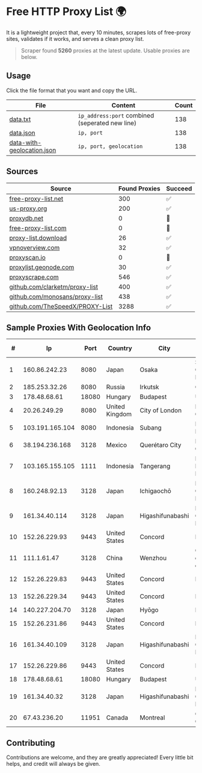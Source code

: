 
# Free HTTP Proxy List 🌍

It is a lightweight project that, every 10 minutes, scrapes lots of free-proxy sites, validates if it works, and serves a clean proxy list.


> Scraper found **5260** proxies at the latest update. Usable proxies are below.

## Usage

Click the file format that you want and copy the URL.


|File|Content|Count|
|----|-------|-----|
|[data.txt](https://raw.githubusercontent.com/themiralay/Proxy-List-World/master/data.txt)|`ip_address:port` combined (seperated new line)|138|
|[data.json](https://raw.githubusercontent.com/themiralay/Proxy-List-World/master/data.json)|`ip, port`|138|
|[data-with-geolocation.json](https://raw.githubusercontent.com/themiralay/Proxy-List-World/master/data-with-geolocation.json)|`ip, port, geolocation`|138|

## Sources

|Source|Found Proxies|Succeed|
|------|-------------|-------|
|[free-proxy-list.net](https://free-proxy-list.net)|300|✅|
|[us-proxy.org](https://www.us-proxy.org)|200|✅|
|[proxydb.net](http://proxydb.net)|0|🚫|
|[free-proxy-list.com](https://free-proxy-list.com/?page=&port=&type%5B%5D=http&type%5B%5D=https&up_time=0&search=Search)|0|🚫|
|[proxy-list.download](https://www.proxy-list.download/HTTP)|26|✅|
|[vpnoverview.com](https://vpnoverview.com/privacy/anonymous-browsing/free-proxy-servers)|32|✅|
|[proxyscan.io](https://www.proxyscan.io)|0|🚫|
|[proxylist.geonode.com](https://proxylist.geonode.com/api/proxy-list?limit=300&page=1&sort_by=lastChecked&sort_type=desc&protocols=http,https)|30|✅|
|[proxyscrape.com](https://api.proxyscrape.com/v2/?request=displayproxies&protocol=http&timeout=10000&country=all&ssl=all&anonymity=all)|546|✅|
|[github.com/clarketm/proxy-list](https://raw.githubusercontent.com/clarketm/proxy-list/master/proxy-list-raw.txt)|400|✅|
|[github.com/monosans/proxy-list](https://raw.githubusercontent.com/monosans/proxy-list/main/proxies/http.txt)|438|✅|
|[github.com/TheSpeedX/PROXY-List](https://raw.githubusercontent.com/TheSpeedX/PROXY-List/master/http.txt)|3288|✅|


## Sample Proxies With Geolocation Info

|#|Ip|Port|Country|City|Internet Service Provider|
|-|--|----|-------|----|-------------------------|
|1|160.86.242.23|8080|Japan|Osaka|Sony Network Communications Inc|
|2|185.253.32.26|8080|Russia|Irkutsk|CLOUD|
|3|178.48.68.61|18080|Hungary|Budapest|UPC|
|4|20.26.249.29|8080|United Kingdom|City of London|Microsoft Corporation|
|5|103.191.165.104|8080|Indonesia|Subang|PT Sakti Wijaya Network|
|6|38.194.236.168|3128|Mexico|Querétaro City|Ientc S De RL De CV|
|7|103.165.155.105|1111|Indonesia|Tangerang|PT Jaringan Keluarga Bersama|
|8|160.248.92.13|3128|Japan|Ichigaochō|NTT PC Communications, Inc.|
|9|161.34.40.114|3128|Japan|Higashifunabashi|NTT PC Communications, Inc.|
|10|152.26.229.93|9443|United States|Concord|MCNC|
|11|111.1.61.47|3128|China|Wenzhou|China Mobile communications corporation|
|12|152.26.229.83|9443|United States|Concord|MCNC|
|13|152.26.229.34|9443|United States|Concord|MCNC|
|14|140.227.204.70|3128|Japan|Hyōgo|InfoSphere|
|15|152.26.231.86|9443|United States|Concord|MCNC|
|16|161.34.40.109|3128|Japan|Higashifunabashi|NTT PC Communications, Inc.|
|17|152.26.229.86|9443|United States|Concord|MCNC|
|18|178.48.68.61|18080|Hungary|Budapest|UPC|
|19|161.34.40.32|3128|Japan|Higashifunabashi|NTT PC Communications, Inc.|
|20|67.43.236.20|11951|Canada|Montreal|GloboTech Communications|



## Contributing

Contributions are welcome, and they are greatly appreciated! Every
little bit helps, and credit will always be given.

